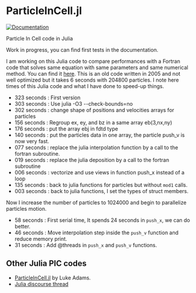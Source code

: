 # ParticleInCell.jl

[![Documentation](https://github.com/juliavlasov/ParticleInCell.jl/workflows/Documentation/badge.svg)](https://juliavlasov.github.io/ParticleInCell.jl/dev)

Particle In Cell code in Julia

Work in progress, you can find first tests in the documentation.

I am working on this Julia code to compare performances with a Fortran code that 
solves same equation with same parameters and same numerical method.
You can find it [here](https://github.com/pnavaro/vm_nonunif). This is an old code written in 2005
and not well optimized but it takes 6 seconds with 204800 particles.
I note here times of this Julia code and what I have done to speed-up things.

- 323 seconds : First version 
- 303 seconds : Use julia -O3 --check-bounds=no
- 302 seconds : change shape of positions and velocities arrays for particles
- 156 seconds : Regroup ex, ey, and bz in a same array eb(3,nx,ny)
- 176 seconds : put the array ebj in fdtd type
- 140 seconds : put the particles data in one array, the particle push_v is now very fast.
- 077 seconds : replace the julia interpolation function by a call to the fortran subroutine.
- 019 seconds : replace the julia deposition by a call to the fortran subroutine
- 006 seconds : vectorize and use views in function push_x instead of a loop
- 135 seconds : back to julia functions for particles but without `mod1` calls.
- 003 seconds : back to julia functions, I set the types of struct members.

Now I increase the number of particles to 1024000 and begin to parallelize particles motion.

- 58 seconds : First serial time, It spends 24 seconds in `push_x`, we can do better.
- 46 seconds : Move interpolation step inside the `push_v` function and reduce memory print. 
- 31 seconds : Add @threads in `push_x` and `push_v` functions. 

## Other Julia PIC codes 

- [ParticleInCell.jl](https://github.com/adamslc/ParticleInCell.jl) by Luke Adams.
- [Julia discourse thread](https://discourse.julialang.org/t/pic-particle-in-cell-space-charge-tracking-simulation/)
